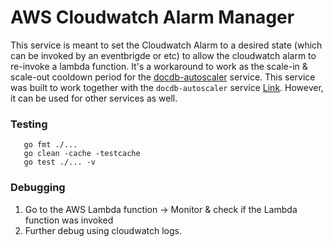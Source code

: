 # AWS Cloudwatch Alarm Manager
This service is meant to set the Cloudwatch Alarm to a desired state (which can be invoked by an eventbrigde or etc) to allow the cloudwatch alarm to re-invoke a lambda function. It's a workaround to work as the scale-in & scale-out cooldown period for the [docdb-autoscaler](https://github.com/cheelim1/docdb-autoscaler) service.
This service was built to work together with the `docdb-autoscaler` service [Link](https://github.com/cheelim1/docdb-autoscaler). However, it can be used for other services as well.

### Testing
```
   go fmt ./...
   go clean -cache -testcache
   go test ./... -v
```

### Debugging
1. Go to the AWS Lambda function -> Monitor & check if the Lambda function was invoked
2. Further debug using cloudwatch logs.